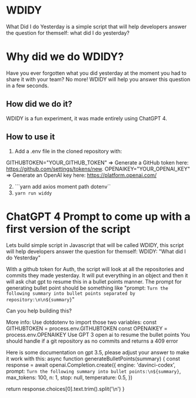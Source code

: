 # WDIDY
What Did I do Yesterday is a simple script that will help developers answer the question for themself: what did I do yesterday?

# Why did we do WDIDY? 

Have you ever forgotten what you did yesterday at the moment you had to share it with your team? No more! WDIDY will help you answer this question in a few seconds.

## How did we do it?

WDIDY is a fun experiment, it was made entirely using ChatGPT 4.

## How to use it

1. Add a .env file in the cloned repository with: 

GITHUBTOKEN="YOUR_GITHUB_TOKEN" 
=> Generate a GitHub token here: https://github.com/settings/tokens/new.
OPENAIKEY="YOUR_OPENAI_KEY" 
=> Generate an OpenAI key here: https://platform.openai.com/

2. ```yarn add axios moment path dotenv``
3. ``yarn run widdy``

# ChatGPT 4 Prompt to come up with a first version of the script
Lets build simple script in Javascript that will be called WDIDY, this script will help developers answer the question for themself: 
WDIDY: "What did I do Yesterday"

With a github token for Auth, the script will look at all the repositories and commits they made yesterday. 
It will put everything in an object and then it will ask chat gpt to resume this in a bullet points manner. The prompt for generating bullet point should be something like "prompt: `Turn the following summary into bullet points separated by repository:\n\n${summary}`"

Can you help building this? 

More info: 
Use dotdotenv to import those two variables:
const GITHUBTOKEN = process.env.GITHUBTOKEN
const OPENAIKEY = process.env.OPENAIKEY
Use GPT 3 open ai to resume the bullet points
You should handle if a git repository as no commits and returns a 409 error

Here is some documentation on gpt 3.5, please adjust your answer to make it work with this: 
async function generateBulletPoints(summary) {
  const response = await openai.Completion.create({
    engine: 'davinci-codex',
    prompt: `Turn the following summary into bullet points:\n${summary}`,
    max_tokens: 100,
    n: 1,
    stop: null,
    temperature: 0.5,
  })

  return response.choices[0].text.trim().split('\n')
}
